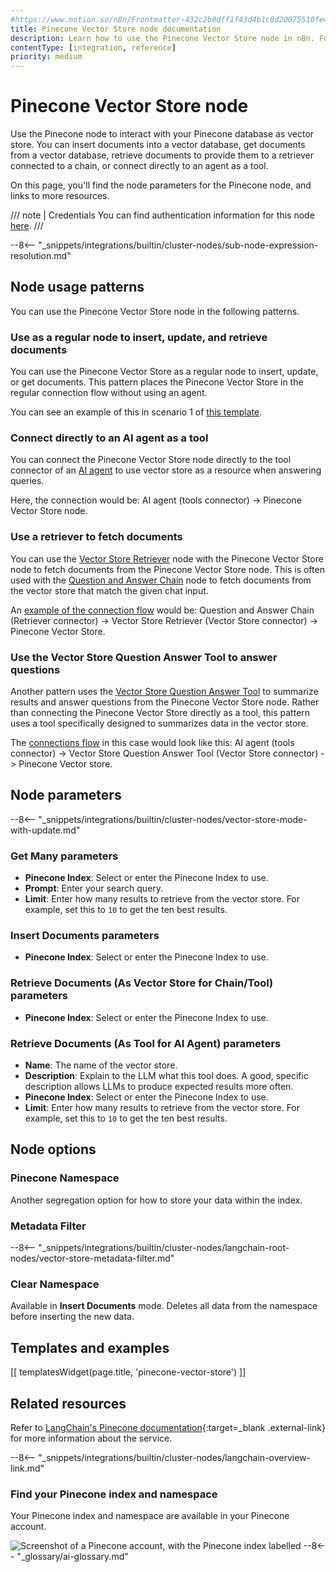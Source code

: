 ```yaml
---
#https://www.notion.so/n8n/Frontmatter-432c2b8dff1f43d4b1c8d20075510fe4
title: Pinecone Vector Store node documentation
description: Learn how to use the Pinecone Vector Store node in n8n. Follow technical documentation to integrate Pinecone Vector Store node into your workflows.
contentType: [integration, reference]
priority: medium
---
```


# Pinecone Vector Store node

Use the Pinecone node to interact with your Pinecone database as vector store. You can insert documents into a vector database, get documents from a vector database, retrieve documents to provide them to a retriever connected to a chain, or connect directly to an agent as a tool.

On this page, you'll find the node parameters for the Pinecone node, and links to more resources.

/// note | Credentials
You can find authentication information for this node [here](/integrations/builtin/credentials/pinecone/).
///

--8<-- "_snippets/integrations/builtin/cluster-nodes/sub-node-expression-resolution.md"

## Node usage patterns

You can use the Pinecone Vector Store node in the following patterns.

### Use as a regular node to insert, update, and retrieve documents

You can use the Pinecone Vector Store as a regular node to insert, update, or get documents. This pattern places the Pinecone Vector Store in the regular connection flow without using an agent.

You can see an example of this in scenario 1 of [this template](https://n8n.io/workflows/2165-chat-with-pdf-docs-using-ai-quoting-sources/).

### Connect directly to an AI agent as a tool

You can connect the Pinecone Vector Store node directly to the tool connector of an [AI agent](/integrations/builtin/cluster-nodes/root-nodes/n8n-nodes-langchain.agent/) to use vector store as a resource when answering queries.

Here, the connection would be: AI agent (tools connector) -> Pinecone Vector Store node.

### Use a retriever to fetch documents

You can use the [Vector Store Retriever](/integrations/builtin/cluster-nodes/sub-nodes/n8n-nodes-langchain.retrievervectorstore/) node with the Pinecone Vector Store node to fetch documents from the Pinecone Vector Store node. This is often used with the [Question and Answer Chain](/integrations/builtin/cluster-nodes/root-nodes/n8n-nodes-langchain.chainretrievalqa/) node to fetch documents from the vector store that match the given chat input.

An [example of the connection flow](https://n8n.io/workflows/1960-ask-questions-about-a-pdf-using-ai/) would be: Question and Answer Chain (Retriever connector) -> Vector Store Retriever (Vector Store connector) -> Pinecone Vector Store.

### Use the Vector Store Question Answer Tool to answer questions

Another pattern uses the [Vector Store Question Answer Tool](/integrations/builtin/cluster-nodes/sub-nodes/n8n-nodes-langchain.toolvectorstore/) to summarize results and answer questions from the Pinecone Vector Store node. Rather than connecting the Pinecone Vector Store directly as a tool, this pattern uses a tool specifically designed to summarizes data in the vector store.

The [connections flow](https://n8n.io/workflows/2705-chat-with-github-api-documentation-rag-powered-chatbot-with-pinecone-and-openai/) in this case would look like this: AI agent (tools connector) -> Vector Store Question Answer Tool (Vector Store connector) -> Pinecone Vector store.
	
## Node parameters

--8<-- "_snippets/integrations/builtin/cluster-nodes/vector-store-mode-with-update.md"

<!-- vale from-write-good.Weasel = NO -->
### Get Many parameters
<!-- vale from-write-good.Weasel = YES -->

* **Pinecone Index**: Select or enter the Pinecone Index to use.
* **Prompt**: Enter your search query.
* **Limit**: Enter how many results to retrieve from the vector store. For example, set this to `10` to get the ten best results.

### Insert Documents parameters

* **Pinecone Index**: Select or enter the Pinecone Index to use.

### Retrieve Documents (As Vector Store for Chain/Tool) parameters

* **Pinecone Index**: Select or enter the Pinecone Index to use.

### Retrieve Documents (As Tool for AI Agent) parameters

* **Name**: The name of the vector store.
* **Description**: Explain to the LLM what this tool does. A good, specific description allows LLMs to produce expected results more often.
* **Pinecone Index**: Select or enter the Pinecone Index to use.
* **Limit**: Enter how many results to retrieve from the vector store. For example, set this to `10` to get the ten best results.

## Node options

### Pinecone Namespace 

Another segregation option for how to store your data within the index.

### Metadata Filter

--8<-- "_snippets/integrations/builtin/cluster-nodes/langchain-root-nodes/vector-store-metadata-filter.md"

### Clear Namespace

Available in **Insert Documents** mode. Deletes all data from the namespace before inserting the new data.

## Templates and examples

<!-- see https://www.notion.so/n8n/Pull-in-templates-for-the-integrations-pages-37c716837b804d30a33b47475f6e3780 -->
[[ templatesWidget(page.title, 'pinecone-vector-store') ]]

## Related resources

Refer to [LangChain's Pinecone documentation](https://js.langchain.com/docs/integrations/vectorstores/pinecone/){:target=_blank .external-link} for more information about the service.

--8<-- "_snippets/integrations/builtin/cluster-nodes/langchain-overview-link.md"

### Find your Pinecone index and namespace

Your Pinecone index and namespace are available in your Pinecone account.

![Screenshot of a Pinecone account, with the Pinecone index labelled](/_images/integrations/builtin/cluster-nodes/vectorstorepinecone/pinecone-index-namespace.png)
--8<-- "_glossary/ai-glossary.md"
